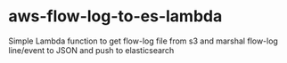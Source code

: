 # aws-flow-log-to-es-lambda
Simple Lambda function to get flow-log file from s3 and marshal flow-log line/event to JSON and push to elasticsearch
